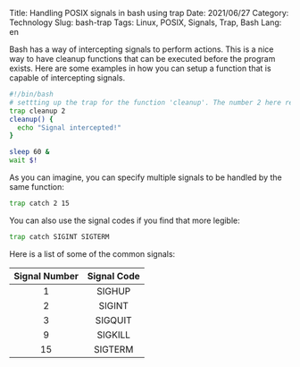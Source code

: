 Title: Handling POSIX signals in bash using trap
Date: 2021/06/27
Category: Technology
Slug: bash-trap
Tags: Linux, POSIX, Signals, Trap, Bash
Lang: en

Bash has a way of intercepting signals to perform actions. This is a nice way to have cleanup functions
that can be executed before the program exists. Here are some examples in how you can setup
a function that is capable of intercepting signals.
```bash
#!/bin/bash
# settting up the trap for the function 'cleanup'. The number 2 here refers to SIGINT signals.
trap cleanup 2
cleanup() {
  echo "Signal intercepted!"
}

sleep 60 &
wait $!
```
As you can imagine, you can specify multiple signals to be handled by the same function:
```bash
trap catch 2 15
```
You can also use the signal codes if you find that more legible:
```bash
trap catch SIGINT SIGTERM
```
Here is a list of some of the common signals:

| Signal Number | Signal Code |
|:-------------:|:-----------:|
| 1             | SIGHUP      |
| 2             | SIGINT      |
| 3             | SIGQUIT     |
| 9             | SIGKILL     |
| 15            | SIGTERM     |
